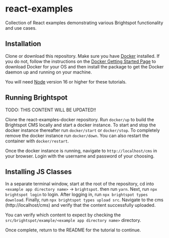 # react-examples

Collection of React examples demonstrating various Brightspot functionality and use cases.

## Installation

Clone or download this repository. Make sure you have [Docker](https://www.docker.com/) installed. If you do not, follow the instructions on the [Docker Getting Started Page](https://www.docker.com/get-started/) to download Docker for your OS and then install the package to get the Docker daemon up and running on your machine.

You will need [Node](https://nodejs.org/en/) version 16 or higher for these tutorials.

## Running Brightspot

TODO: THIS CONTENT WILL BE UPDATED!!

Clone the react-examples-docker repository. Run `docker/up` to build the Brightspot CMS locally and start a docker instance.
To start and stop the docker instance thereafter run `docker/start` or `docker/stop`. To completely remove the docker instance run `docker/down`. You can also restart the container with `docker/restart`.

Once the docker instance is running, navigate to `http://localhost/cms` in your browser. Login with the username and password of your choosing.

## Installing JS Classes

In a separate terminal window, start at the root of the repository, cd into `<example app directory name>` -> `brightspot`. then run `yarn`. Next, run `npx brightspot login` to login. After logging in, run `npx brightspot types download`. Finally, run `npx brightspot types upload src`. Navigate to the cms (http://localhost/cms) and verify that the content successfully uploaded.

You can verify which content to expect by checking the `src/brightspot/example/<example app directory name>` directory.

Once complete, return to the README for the tutorial to continue.
